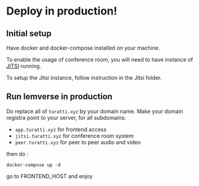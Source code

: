 # Deploy in production!

## Initial setup

Have docker and docker-compose installed on your machine.

To enable the usage of conference room, you will need to have instance of [JITSI](https://jitsi.org/downloads/) running.

To setup the Jitsi instance, follow instruction in the Jitsi folder.

## Run lemverse in production 

Do replace all of `turatti.xyz` by your domain name.
Make your domain registra point to your server, for all subdomains:
- `app.turatti.xyz` for frontend access
- `jitsi.turatti.xyz` for conference room system
- `peer.turatti.xyz` for peer to peer audio and video

then do :

`docker-compose up -d`

go to FRONTEND_HOST and enjoy 
